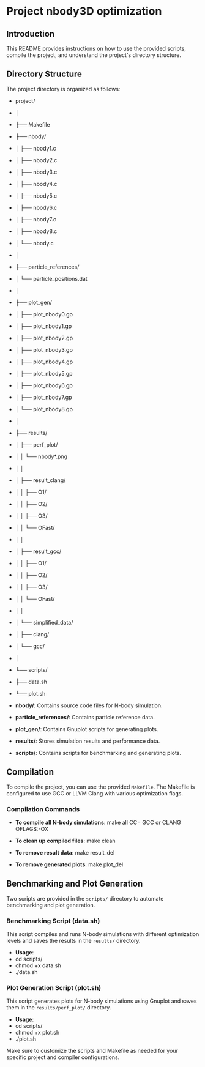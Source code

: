 # Project nbody3D optimization

## Introduction
This README provides instructions on how to use the provided scripts, compile the project, and understand the project's directory structure.

## Directory Structure
The project directory is organized as follows:
- project/
- │
- ├── Makefile
- ├── nbody/
- │ ├── nbody1.c
- │ ├── nbody2.c
- │ ├── nbody3.c
- │ ├── nbody4.c
- │ ├── nbody5.c
- │ ├── nbody6.c
- │ ├── nbody7.c
- │ ├── nbody8.c
- │ └── nbody.c
- │
- ├── particle_references/
- │ └── particle_positions.dat
- │
- ├── plot_gen/
- │ ├── plot_nbody0.gp
- │ ├── plot_nbody1.gp
- │ ├── plot_nbody2.gp
- │ ├── plot_nbody3.gp
- │ ├── plot_nbody4.gp
- │ ├── plot_nbody5.gp
- │ ├── plot_nbody6.gp
- │ ├── plot_nbody7.gp
- │ └── plot_nbody8.gp
- │
- ├── results/
- │ ├── perf_plot/
- │ │ └── nbody*.png
- │ │
- │ ├── result_clang/
- │ │ ├── O1/
- │ │ ├── O2/
- │ │ ├── O3/
- │ │ └── OFast/
- │ │
- │ ├── result_gcc/
- │ │ ├── O1/
- │ │ ├── O2/
- │ │ ├── O3/
- │ │ └── OFast/
- │ │
- │ └── simplified_data/
- │ ├── clang/
- │ └── gcc/
- │
- └── scripts/
- ├── data.sh
- └── plot.sh


- **nbody/**: Contains source code files for N-body simulation.
- **particle_references/**: Contains particle reference data.
- **plot_gen/**: Contains Gnuplot scripts for generating plots.
- **results/**: Stores simulation results and performance data.
- **scripts/**: Contains scripts for benchmarking and generating plots.

## Compilation
To compile the project, you can use the provided `Makefile`. The Makefile is configured to use GCC or LLVM Clang with various optimization flags.

### Compilation Commands

- **To compile all N-body simulations**:
make all CC= GCC or CLANG OFLAGS:-OX

- **To clean up compiled files**:
make clean

- **To remove result data**:
make result_del

- **To remove generated plots**:
make plot_del

## Benchmarking and Plot Generation
Two scripts are provided in the `scripts/` directory to automate benchmarking and plot generation.

### Benchmarking Script (data.sh)
This script compiles and runs N-body simulations with different optimization levels and saves the results in the `results/` directory.

- **Usage**:
- cd scripts/
- chmod +x data.sh
- ./data.sh

### Plot Generation Script (plot.sh)
This script generates plots for N-body simulations using Gnuplot and saves them in the `results/perf_plot/` directory.

- **Usage**:
- cd scripts/
- chmod +x plot.sh
- ./plot.sh

Make sure to customize the scripts and Makefile as needed for your specific project and compiler configurations.

